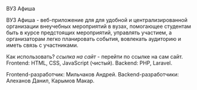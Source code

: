 ВУЗ Афиша

ВУЗ Афиша - веб-приложение для для удобной и централизированной организации внеучебных мероприятий в вузах, помогающее студентам быть в курсе предстоящих мероприятий, управлять участием, а организаторам легко планировать события, вовлекать аудиторию и иметь связь с участниками.

Как использовать?
*ссылка на сайт* - перейти по ссылке на сам сайт.
Frontend: HTML, CSS, JavaScript (чистый).
Backend: PHP, Laravel.


Frontend-разработчик: Мильчаков Андрей.
Backend-разработчики: Алеханов Данил, Карымов Макар.
